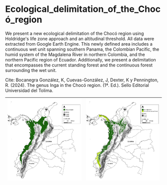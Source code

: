 # Ecological_delimitation_of_the_Chocó_region
We present a new ecological delimitation of the Chocó region using Holdridge's life zone approach and an altitudinal threshold. All data were extracted from Google Earth Engine. This newly defined area includes a continuous wet unit spanning southern Panama, the Colombian Pacific, the humid system of the Magdalena River in northern Colombia, and the northern Pacific region of Ecuador. Additionally, we present a delimitation that encompasses the current standing forest and the continuous forest surrounding the wet unit.

Cite: Bocanegra González, K, Cuevas-González, J, Dexter, K y Pennington, R.  (2024). The genus Inga in the Chocó region.  (1ª. Ed.). Sello Editorial Universidad del Tolima. 

| ![Image 1](data/images/Chap_1_Fig_5.jpeg) | ![Image 2](data/images/Chap_1_Fig_6.jpeg) |
|:-----------------------------:|:-----------------------------:|
